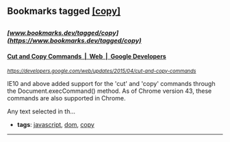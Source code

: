 ## Bookmarks tagged [[copy]](https://www.bookmarks.dev/search?q=[copy])

_<sup><sup>[www.bookmarks.dev/tagged/copy](https://www.bookmarks.dev/tagged/copy)</sup></sup>_
---
#### [Cut and Copy Commands  |  Web  |  Google Developers](https://developers.google.com/web/updates/2015/04/cut-and-copy-commands)
_<sup>https://developers.google.com/web/updates/2015/04/cut-and-copy-commands</sup>_

IE10 and above added support for the 'cut' and 'copy' commands through the Document.execCommand() method. As of Chrome version 43, these commands are also supported in Chrome.

Any text selected in th...
* **tags**: [javascript](../tagged/javascript.md), [dom](../tagged/dom.md), [copy](../tagged/copy.md)
---
